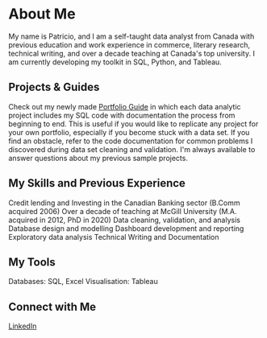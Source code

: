 # About Me
My name is Patricio, and I am a self-taught data analyst from Canada with previous education and work experience in commerce, literary research, technical writing, and over a decade teaching at Canada's top university. I am currently developing my toolkit in SQL, Python, and Tableau.

## Projects & Guides
Check out my newly made [Portfolio Guide](https://github.com/PatricioKobek/Portfolio_Guide/blob/b9436599fbd8fbfea97b9dd05cc8977b9bb73191/README.md) in which each data analytic project includes my SQL code with documentation the process from beginning to end. This is useful if you would like to replicate any project for your own portfolio, especially if you become stuck with a data set. If you find an obstacle, refer to the code documentation for common problems I discovered during data set cleaning and validation. I'm always available to answer questions about my previous sample projects.

## My Skills and Previous Experience
Credit lending and Investing in the Canadian Banking sector (B.Comm acquired 2006)
Over a decade of teaching at McGill University (M.A. acquired in 2012, PhD in 2020)
Data cleaning, validation, and analysis
Database design and modelling
Dashboard development and reporting
Exploratory data analysis
Technical Writing and Documentation

## My Tools 
Databases: SQL, Excel
Visualisation: Tableau

## Connect with Me 
[LinkedIn](https://www.linkedin.com/in/patricio-kobek/)



